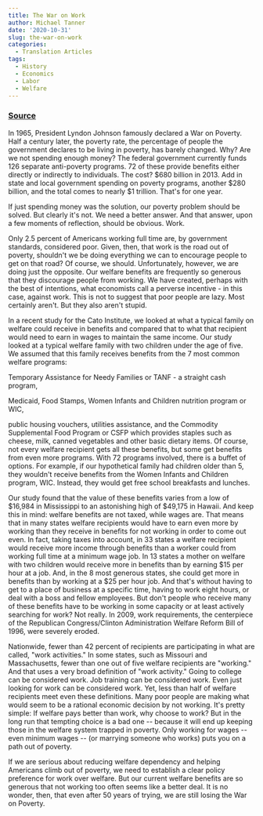 ```yaml
---
title: The War on Work
author: Michael Tanner
date: '2020-10-31'
slug: the-war-on-work
categories:
  - Translation Articles
tags:
  - History
  - Economics
  - Labor
  - Welfare
---
```


### [Source](https://www.youtube.com/watch?v=1nN1HqAps4Y)

In 1965, President Lyndon Johnson famously declared a War on Poverty. Half a century later, the poverty rate, the percentage of people the government declares to be living in poverty, has barely changed. Why? Are we not spending enough money? The federal government currently funds 126 separate anti-poverty programs. 72 of these provide benefits either directly or indirectly to individuals. The cost? $680 billion in 2013. Add in state and local government spending on poverty programs, another $280 billion, and the total comes to nearly $1 trillion. That's for one year.

If just spending money was the solution, our poverty problem should be solved. But clearly it's not. We need a better answer. And that answer, upon a few moments of reflection, should be obvious. Work.

Only 2.5 percent of Americans working full time are, by government standards, considered poor. Given, then, that work is the road out of poverty, shouldn't we be doing everything we can to encourage people to get on that road? Of course, we should. Unfortunately, however, we are doing just the opposite. Our welfare benefits are frequently
so generous that they discourage people from working. We have created, perhaps with the best of intentions, what economists call a perverse incentive - in this case, against work. This is not to suggest that poor people are lazy. Most certainly aren't. But they also aren't stupid.

In a recent study for the Cato Institute, we looked at what a typical family on welfare could receive in benefits and compared that to what that recipient would need to earn in wages to maintain the same income. Our study looked at a typical welfare family with two children under the age of five. We assumed that this family receives benefits from the 7 most common welfare programs:

Temporary Assistance for Needy Families or TANF - a straight cash program,

Medicaid, Food Stamps, Women Infants and Children nutrition program or WIC,

public housing vouchers, utilities assistance, and the Commodity Supplemental Food Program or CSFP which provides staples such as cheese, milk, canned vegetables and other basic dietary items. Of course, not every welfare recipient gets all these benefits, but some get benefits from even more programs. With 72 programs involved, there is a buffet of options. For example, if our hypothetical family had children older than 5, they wouldn't receive benefits from the Women Infants and Children program, WIC. Instead, they would get free school breakfasts and lunches.

Our study found that the value of these benefits varies from a low of $16,984 in Mississippi to an astonishing high of $49,175 in Hawaii. And keep this in mind: welfare benefits are not taxed, while wages are. That means that
in many states welfare recipients would have to earn even more by working than they receive in benefits for not working in order to come out even. In fact, taking taxes into account, in 33 states a welfare recipient would receive more income through benefits than a worker could from working full time at a minimum wage job. In 13 states a mother on welfare with two children would receive more in benefits than by earning $15 per hour at a job. And, in the 8 most generous states, she could get more in benefits than by working at a $25 per hour job. And that's without having to get to a place of business at a specific time, having to work eight hours, or deal with a boss and fellow employees. But don't people who receive many of these benefits have to be working in some capacity
or at least actively searching for work? Not really. In 2009, work requirements, the centerpiece of the Republican Congress/Clinton Administration Welfare Reform Bill of 1996, were severely eroded.

Nationwide, fewer than 42 percent of recipients are participating in what are called, "work activities." In some states, such as Missouri and Massachusetts, fewer than one out of five welfare recipients are "working." And that uses a very broad definition of "work activity." Going to college can be considered work. Job training can be considered work. Even just looking for work can be considered work. Yet, less than half of welfare recipients meet even these definitions. Many poor people are making what would seem to be a rational economic decision by not working. It's pretty simple: If welfare pays better than work, why choose to work? But in the long run that tempting choice is a bad one -- because it will end up keeping those in the welfare system trapped in poverty. Only working for wages -- even minimum wages -- (or marrying someone who works) puts you on a path out of poverty.

If we are serious about reducing welfare dependency and helping Americans climb out of poverty, we need to establish a clear policy preference for work over welfare. But our current welfare benefits are so generous that not working too often seems like a better deal. It is no wonder, then, that even after 50 years of trying, we are still losing the War on Poverty.